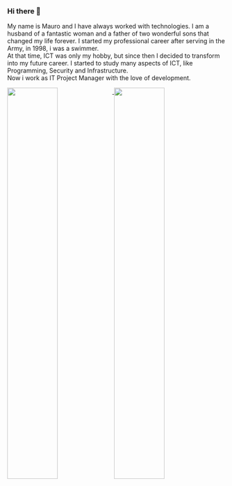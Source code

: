 ### Hi there 👋

<!--
**physio/physio** is a ✨ _special_ ✨ repository because its `README.md` (this file) appears on your GitHub profile.

Here are some ideas to get you started:

- 🔭 I’m currently working on ...
- 🌱 I’m currently learning ...
- 👯 I’m looking to collaborate on ...
- 🤔 I’m looking for help with ...
- 💬 Ask me about ...
- 📫 How to reach me: ...
- 😄 Pronouns: ...
- ⚡ Fun fact: ...
-->

<p>
My name is Mauro and I have always worked with technologies. I am a husband of a fantastic woman and a father of two wonderful sons that changed my life forever. I started my professional career after serving in the Army, in 1998, i was a swimmer.<br>
At that time, ICT was only my hobby, but since then I decided to transform into my future career. I started to study many aspects of ICT, like Programming, Security and Infrastructure.<br>
  Now i work as IT Project Manager with the love of development.
</p>

<a href="https://github.com/eppak">
  <img align="top" src="https://github-readme-stats.vercel.app/api/top-langs/?username=physio&langs_count=8&layout=compact" width="48%"/>
</a>
<a href="https://github.com/eppak">
  <img align="top" src="https://github-readme-stats.vercel.app/api?username=physio&hide=prs&count_private=true&show_icons=true"  width="48%" />
</a>
